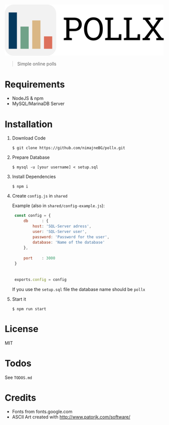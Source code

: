 ![POLLX](src/logo/logo-with-text.png)

> Simple online polls

# Requirements

- NodeJS & npm
- MySQL/MarinaDB Server

# Installation

1. Download Code
   ```shell
   $ git clone https://github.com/nimajneBG/pollx.git
   ```
2. Prepare Database
   ```shell
   $ mysql -u [your username] < setup.sql
   ```
3. Install Dependencies
   ```shell
   $ npm i
   ```
4. Create `config.js` in `shared`

   Example (also in `shared/config-example.js`):
   ```js
    const config = {
        db      : {
            host: 'SQL-Server adress',
            user: 'SQL-Server user',
            password: 'Password for the user',
            database: 'Name of the database'
        },

        port    : 3000
    }


    exports.config = config
   ```
   If you use the `setup.sql` file the database name should be `pollx`
5. Start it
   ```shell
   $ npm run start
   ```

# License 
MIT

# Todos

See `TODOS.md`

# Credits

- Fonts from fonts.google.com
- ASCII Art created with http://www.patorjk.com/software/

